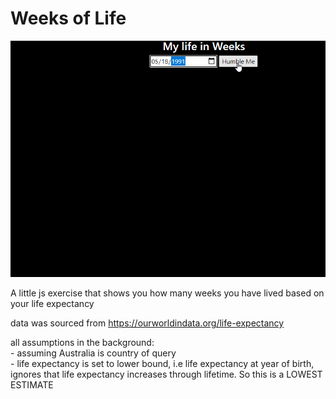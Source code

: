 # Weeks of Life
![Screenshot](https://github.com/Fonyx/weeks/blob/main/screencap.gif?raw=true "Weeks of Life")  

A little js exercise that shows you how many weeks you have lived based on your life expectancy

data was sourced from https://ourworldindata.org/life-expectancy

all assumptions in the background:  
    - assuming Australia is country of query  
    - life expectancy is set to lower bound, i.e life expectancy at year of birth, ignores that life expectancy increases through lifetime. So this is a <bold>LOWEST ESTIMATE</bold>
